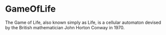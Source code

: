 # GameOfLife
The Game of Life, also known simply as Life, is a cellular automaton devised by the British mathematician John Horton Conway in 1970.
